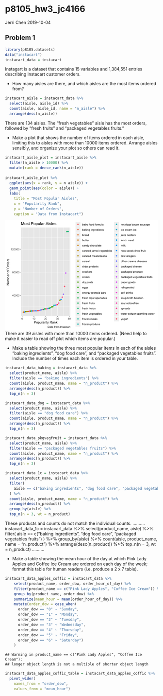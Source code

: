 p8105\_hw3\_jc4166
================
Jerri Chen
2019-10-04

## Problem 1

``` r
library(p8105.datasets)
data("instacart")
instacart_data = instacart
```

Instagart is a dataset that contains 15 variables and 1,384,551 entries
describing Instacart customer orders.

  - How many aisles are there, and which aisles are the most items
    ordered from?

<!-- end list -->

``` r
instacart_aisle = instacart_data %>%
  select(aisle, aisle_id) %>% 
  count(aisle, aisle_id, name = "n_aisle") %>% 
  arrange(desc(n_aisle))
```

There are 134 aisles. The “fresh vegetables” aisle has the most orders,
followed by “fresh fruits” and “packaged vegetables fruits.”

  - Make a plot that shows the number of items ordered in each aisle,
    limiting this to aisles with more than 10000 items ordered. Arrange
    aisles sensibly, and organize your plot so others can read it.

<!-- end list -->

``` r
instacart_aisle_plot = instacart_aisle %>% 
  filter(n_aisle > 10000) %>% 
  mutate(rank = dense_rank(n_aisle))

instacart_aisle_plot %>% 
  ggplot(aes(x = rank, y = n_aisle)) + 
  geom_point(aes(color = aisle)) +
  labs(
    title = "Most Popular Aisles",
    x = "Popularity Rank",
    y = "Number of Orders",
    caption = "Data from Instacart")
```

![](p8105_hw3_jc4166_files/figure-gfm/unnamed-chunk-3-1.png)<!-- -->
There are 39 aisles with more than 10000 items ordered. (Need help to
make it easier to read off plot which items are popular.)

  - Make a table showing the three most popular items in each of the
    aisles “baking ingredients”, “dog food care”, and “packaged
    vegetables fruits”. Include the number of times each item is ordered
    in your table.

<!-- end list -->

``` r
instacart_data_baking = instacart_data %>% 
  select(product_name, aisle) %>% 
  filter(aisle == "baking ingredients") %>% 
  count(aisle, product_name, name = "n_product") %>% 
  arrange(desc(n_product)) %>% 
  top_n(n = 3)
```

``` r
instacart_data_dog = instacart_data %>% 
  select(product_name, aisle) %>% 
  filter(aisle == "dog food care") %>% 
  count(aisle, product_name, name = "n_product") %>% 
  arrange(desc(n_product)) %>% 
  top_n(n = 3)
```

``` r
instacart_data_pkgvegfruit = instacart_data %>% 
  select(product_name, aisle) %>% 
  filter(aisle == "packaged vegetables fruits") %>% 
  count(aisle, product_name, name = "n_product") %>% 
  arrange(desc(n_product)) %>% 
  top_n(n = 3)
```

``` r
instacart_data_1c = instacart_data %>% 
  select(product_name, aisle) %>% 
  filter(
    aisle == c("baking ingredients", "dog food care", "packaged vegetables fruits")
  ) %>% 
  count(aisle, product_name, name = "n_product") %>% 
  arrange(desc(n_product)) %>%
  group_by(aisle) %>% 
  top_n(n = 3, wt = n_product)
```

These products and counts do not match the individual counts. ……….
instacart\_data\_1c = instacart\_data %\>% select(product\_name, aisle)
%\>% filter( aisle == c(“baking ingredients”, “dog food care”, “packaged
vegetables fruits”) ) %\>% group\_by(aisle) %\>% count(aisle,
product\_name, name = “n\_product”) %\>% arrange(desc(n\_product)) %\>%
top\_n(n = 3, wt = n\_product) ……….

  - Make a table showing the mean hour of the day at which Pink Lady
    Apples and Coffee Ice Cream are ordered on each day of the week;
    format this table for human readers (i.e. produce a 2 x 7 table).

<!-- end list -->

``` r
instacart_data_apples_coffic = instacart_data %>% 
    select(product_name, order_dow, order_hour_of_day) %>%
    filter(product_name == c("Pink Lady Apples", "Coffee Ice Cream")) %>%
    group_by(product_name, order_dow) %>%
    summarize(mean_hour = mean(order_hour_of_day)) %>%
    mutate(order_dow = case_when(
      order_dow == "0" ~ "Sunday",
      order_dow == "1" ~ "Monday",
      order_dow == "2" ~ "Tuesday",
      order_dow == "3" ~ "Wednesday",
      order_dow == "4" ~ "Thursday",
      order_dow == "5" ~ "Friday",
      order_dow == "6" ~ "Saturday")
    )
```

    ## Warning in product_name == c("Pink Lady Apples", "Coffee Ice Cream"):
    ## longer object length is not a multiple of shorter object length

``` r
instacart_data_apples_coffic_table = instacart_data_apples_coffic %>% 
  pivot_wider(
    names_from = "order_dow",
    values_from = "mean_hour")
```
